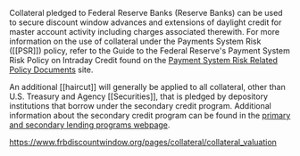 Collateral pledged to Federal Reserve Banks (Reserve Banks) can be used to secure discount window advances and extensions of daylight credit for master account activity including charges associated therewith. For more information on the use of collateral under the Payments System Risk ([[PSR]]) policy, refer to the Guide to the Federal Reserve's Payment System Risk Policy on Intraday Credit found on the [Payment System Risk Related Policy Documents](https://www.federalreserve.gov/paymentsystems/psr_relpolicies.htm) site.

An additional [[haircut]] will generally be applied to all collateral, other than U.S. Treasury and Agency [[Securities]], that is pledged by depository institutions that borrow under the secondary credit program. Additional information about the secondary credit program can be found in the [primary and secondary lending programs webpage](https://www.frbdiscountwindow.org/pages/general-information/primary-and-secondary-lending-programs).

https://www.frbdiscountwindow.org/pages/collateral/collateral_valuation